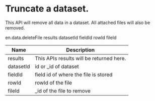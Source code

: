 # Truncate a dataset.

This API will remove all data in a dataset. All attached files will also be removed.


en.data.deleteFile results datasetId fieldId rowId fileId

Name        | Description
------------|-------------
results     | This APIs results will be returned here.
datasetId   | id or _id of dataset 
fieldId     | field id of where the file is stored
rowId       | rowId of the file
fileId      | _id of the file to remove

